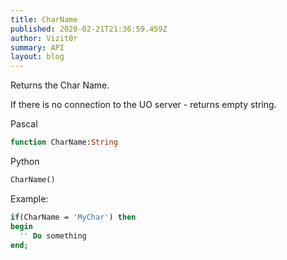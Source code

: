 ```yaml
---
title: CharName
published: 2020-02-21T21:36:59.459Z
author: Vizit0r
summary: API
layout: blog
---
```


 

Returns the Char Name.

If there is no connection to the UO server - returns empty string.

Pascal

```pascal
function CharName:String

```


Python

```python
CharName()
```


Example:
```pascal
if(CharName = 'MyChar') then
begin
  '' Do something
end;
```

